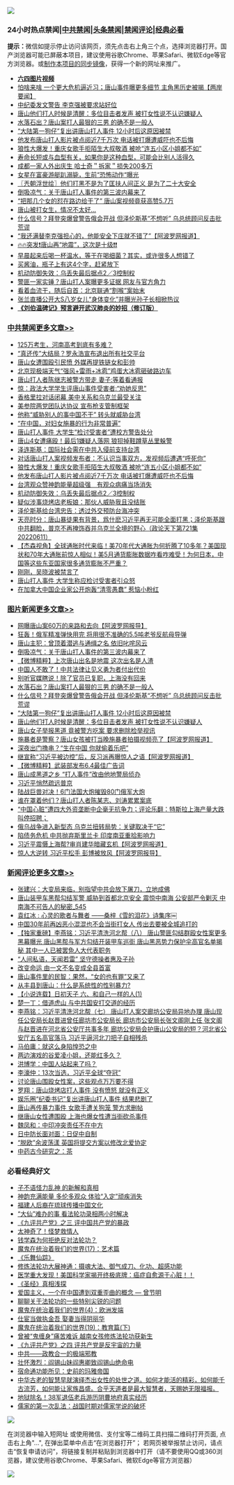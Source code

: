 ![](https://raw.githubusercontent.com/jsvpn/jsproxy/dev/64photo/fqnews-qr.jpg)

<div id="tt">
<h3>24小时热点禁闻|<a href="#%E4%B8%AD%E5%85%B1%E7%A6%81%E9%97%BB%E6%9B%B4%E5%A4%9A%E6%96%87%E7%AB%A0">中共禁闻</a>|<a href="#%E5%9B%BE%E7%89%87%E6%96%B0%E9%97%BB%E6%9B%B4%E5%A4%9A%E6%96%87%E7%AB%A0">头条禁闻</a>|<a href="#%E6%96%B0%E9%97%BB%E8%AF%84%E8%AE%BA%E6%9B%B4%E5%A4%9A%E6%96%87%E7%AB%A0">禁闻评论|<a href="#%E5%BF%85%E7%9C%8B%E7%BB%8F%E5%85%B8%E5%A5%BD%E6%96%87">经典必看</a></h3>
<div><b>提示：</b>微信如提示停止访问该网页，须先点击右上角三个点，选择浏览器打开。国产浏览器可能已屏蔽本项目，建议使用谷歌Chrome、苹果Safari、微软Edge等官方浏览器。或<a href="%E5%88%B6%E4%BD%9Cgit%E7%A6%81%E9%97%BB%E9%95%9C%E5%83%8F.md">制作本项目的同步镜像</a>，获得一个新的网址来推广。</div>
<ul>
<li><b><a href="http://d2.v2rss.gq/64.mp4" target="_blank">六四图片视频</a></b></li>
<li><a href="/bannedvideo/20220612/1744803.md">怕啥来啥 一个更大危机逼近习；唐山事件曝更多细节 主角黑历史被揭【两岸要闻】</a></li>
<li><a href="/ssgc/20220612/1744831.md">中纪委发文警告 李克强被要求站好位</a></li>
<li><a href="/topimagenews/20220612/1744764.md">唐山他们打人时候是清醒：多位目击者发声 被打女性说不认识嫌疑人</a></li>
<li><a href="/topimagenews/20220613/1744922.md">水落石出？唐山案打人最狠的三男 的确不是一般人</a></li>
<li><a href="/topimagenews/20220612/1744850.md">“大陆第一狗仔”复出讲唐山打人事件 12小时后这原因被禁</a></li>
<li><a href="/cbnews/20220612/1744821.md">他发布唐山打人影片被点阅近7千万次 电话被打爆遭威吓也不后悔</a></li>
<li><a href="/cbnews/20220612/1744822.md">狼性大爆发！重庆女歌手拒陌生大叔敬酒 被呛“连五小区小姐都不如”</a></li>
<li><a href="/health/20220612/1744774.md">寿命长短或与血型有关，如果你是这种血型，可能会比别人活得久</a></li>
<li><a href="/lifebaike/20220612/1744794.md">成都一家人外出庆生 哈士奇＂拆家＂损失200多万</a></li>
<li><a href="/cnnews/20220613/1744920.md">女星在富豪游艇趴溺毙，生前“恐怖动作“曝光</a></li>
<li><a href="/ssgc/20220613/1744900.md">〖兲朝浮世绘〗他们打黑不是为了匡扶人间正义 是为了二十大安全</a></li>
<li><a href="/topimagenews/20220613/1745003.md">倒吸凉气：关于唐山打人事件的第三波内幕来了</a></li>
<li><a href="/cnnews/20220613/1744915.md">“把那几个女的怼在路边给干了” 唐山案视频竟获高赞5.7万</a></li>
<li><a href="/cnnews/20220613/1744925.md">唐山被打女生，情况不太好…</a></li>
<li><a href="/topimagenews/20220613/1744884.md">什么信号？拜登突爆曾警告俄会开战 但泽伦斯基“不想听” 乌总统顾问反击批荒谬</a></li>
<li><a href="/cnnews/20220612/1744839.md">“我还满替李克强担心的，他能安全下庄就不错了”【阿波罗网报道】</a></li>
<li><a href="/bannedvideo/20220613/1744938.md">🔥🔥突发❗唐山再“地震”，这次是十级❗❗</a></li>
<li><a href="/health/20220612/1744775.md">早晨起来后喝一杯温水，等于在喝细菌？其实，或许很多人想错了</a></li>
<li><a href="/lifebaike/20220612/1744776.md">买酱油，瓶子上有这4个字，赶紧放下</a></li>
<li><a href="/cbnews/20220612/1744785.md">机动防御失效：乌丢失最后据点2／3控制权</a></li>
<li><a href="/comments/20220612/1744853.md">警匪一家实锤？唐山打人案曝更多证据 网友与官方角力</a></li>
<li><a href="/cnnews/20220613/1744973.md">看着血流干，随后自首：北京联通“割喉”案始末</a></li>
<li><a href="/yule/20220613/1744893.md">张兰直播公开大S八岁女儿“身体变化”并曝光孙子长相掀热议</a></li>
<li><b><a href="/comments/20200207/1272816.md" target="_blank">《刘伯温碑记》预言避开武汉肺炎的妙招（修订版）</a></b></li>
</ul>
</div>

<div class="catlist">
<h3><a href="/cbnews/" target="_blank">中共禁闻</a><span><a href="/cbnews/" target="_blank" rel="nofollow">更多文章>></a></span></h3>
<ul>
<li><a href="/cbnews/20220613/1745050.md" target="_blank">125万考生，河南高考到底有多难？</a></li>
<li><a href="/cbnews/20220613/1745039.md" target="_blank">“真还传”大结局？罗永浩宣布退出所有社交平台</a></li>
<li><a href="/cbnews/20220613/1745029.md" target="_blank">唐山女遭围殴引民愤 外媒再提铁链女和彭帅</a></li>
<li><a href="/cbnews/20220613/1745023.md" target="_blank">北京现极端天气“强风+雷雨+冰雹”鸡蛋大冰雹砸破路边车</a></li>
<li><a href="/cbnews/20220613/1745018.md" target="_blank">唐山打人者陈继志被警方带走 妻子:等着看通报</a></li>
<li><a href="/cbnews/20220613/1744987.md" target="_blank">惊：政法大学学生评唐山事件受害者:“劝她反思”</a></li>
<li><a href="/cbnews/20220613/1744981.md" target="_blank">香格里拉对话闭幕 美中关系和乌克兰最受关注</a></li>
<li><a href="/cbnews/20220613/1744939.md" target="_blank">美参院两党团队达协议 宣布枪支管制框架</a></li>
<li><a href="/cbnews/20220613/1744905.md" target="_blank">他称“威胁别人的事中国不干” 转头就威胁台湾</a></li>
<li><a href="/cbnews/20220613/1744904.md" target="_blank">“在中国，对妇女施暴的行为非常普遍”</a></li>
<li><a href="/cbnews/20220612/1744856.md" target="_blank">唐山打人事件 大学生“检讨受害者”遭校方警告处分</a></li>
<li><a href="/cbnews/20220612/1744855.md" target="_blank">唐山4女遭痛殴！最后1嫌疑人落网 狼狈掉鞋蹲草丛里躲警</a></li>
<li><a href="/cbnews/20220612/1744849.md" target="_blank">泽连斯基：国际社会需在中共入侵前支持台湾</a></li>
<li><a href="/cbnews/20220612/1744844.md" target="_blank">对话唐山打人案视频发布者：不认识当事双方，发视频后遭遇“呼死你”</a></li>
<li><a href="/cbnews/20220612/1744822.md" target="_blank">狼性大爆发！重庆女歌手拒陌生大叔敬酒 被呛“连五小区小姐都不如”</a></li>
<li><a href="/cbnews/20220612/1744821.md" target="_blank">他发布唐山打人影片被点阅近7千万次 电话被打爆遭威吓也不后悔</a></li>
<li><a href="/comments/20220612/1744799.md" target="_blank">台湾观众赞神韵能量超级强　有观众病痛当场消失</a></li>
<li><a href="/cbnews/20220612/1744785.md" target="_blank">机动防御失效：乌丢失最后据点2／3控制权</a></li>
<li><a href="/cbnews/20220612/1744755.md" target="_blank">疑似涉事烧烤店老板娘：那伙人威胁我且没结账</a></li>
<li><a href="/cbnews/20220612/1744724.md" target="_blank">泽伦斯基给台湾忠告：透过外交预防台海冲突</a></li>
<li><a href="/cbnews/20220612/1744695.md" target="_blank">天亮时分：唐山暴徒果有背景，爲什麽习近平再无可能全面打黑；泽伦斯基跟中共翻脸，普京不再掩饰吞并乌克兰全境的野心（政论天下第721集 20220611）</a></li>
<li><a href="/comments/20220612/1744692.md" target="_blank">【杰森视角】全球通胀时代来临！美70年代大通胀为何折腾了10多年？美国现状和70年大通胀前惊人相似！美5月通货膨胀数据咋看咋难受！为何日本，中国等这些东亚国家很多通货膨胀不严重？</a></li>
<li><a href="/cbnews/20220612/1744572.md" target="_blank">刚刚，吴晓波被禁言了</a></li>
<li><a href="/cbnews/20220612/1744532.md" target="_blank">唐山打人事件 大学生称应检讨受害者引众怒</a></li>
<li><a href="/cbnews/20220611/1744526.md" target="_blank">在加拿大中国企业家公开炮轰“清零愚蠢” 惹恼小粉红</a></li>

</ul>
</div>
<div class="catlist">
<h3><a href="/topimagenews/" target="_blank">图片新闻</a><span><a href="/topimagenews/" target="_blank" rel="nofollow">更多文章>></a></span></h3>
<ul>
<li><a href="/topimagenews/20220613/1745049.md" target="_blank">网曝唐山案60万的来路和去向【阿波罗网报导】</a></li>
<li><a href="/topimagenews/20220613/1745038.md" target="_blank">狂轰！俄军精准弹快用完 将用很不准确的5.5吨老爷反航母导弹</a></li>
<li><a href="/topimagenews/20220613/1745017.md" target="_blank">唐山主犯：曾顶着潜逃与通缉之名 依旧叱咤风云</a></li>
<li><a href="/topimagenews/20220613/1745003.md" target="_blank">倒吸凉气：关于唐山打人事件的第三波内幕来了</a></li>
<li><a href="/topimagenews/20220613/1745002.md" target="_blank">【微博精粹】上次唐山出名是地震 这次出名是人渣</a></li>
<li><a href="/topimagenews/20220613/1744986.md" target="_blank">中国人不敢了！中共法律让见义勇为者付出代价</a></li>
<li><a href="/topimagenews/20220613/1744934.md" target="_blank">别听官媒瞎说！除了官员已复职，上海没有回来</a></li>
<li><a href="/topimagenews/20220613/1744922.md" target="_blank">水落石出？唐山案打人最狠的三男 的确不是一般人</a></li>
<li><a href="/topimagenews/20220613/1744884.md" target="_blank">什么信号？拜登突爆曾警告俄会开战 但泽伦斯基“不想听” 乌总统顾问反击批荒谬</a></li>
<li><a href="/topimagenews/20220612/1744850.md" target="_blank">“大陆第一狗仔”复出讲唐山打人事件 12小时后这原因被禁</a></li>
<li><a href="/topimagenews/20220612/1744764.md" target="_blank">唐山他们打人时候是清醒：多位目击者发声 被打女性说不认识嫌疑人</a></li>
<li><a href="/topimagenews/20220612/1744746.md" target="_blank">唐山女子举报黑道 竟被警方吃案 要求删除检举视讯</a></li>
<li><a href="/topimagenews/20220612/1744723.md" target="_blank">施暴者是警察？唐山女孩被打当晚施暴者拍摄视频亮了【阿波罗网报道】</a></li>
<li><a href="/topimagenews/20220612/1744711.md" target="_blank">深夜出门撸串？“生在中国 你就偷着乐吧”</a></li>
<li><a href="/topimagenews/20220612/1744698.md" target="_blank">继宣称“习近平被边控”后，反习派再曝惊人之语【阿波罗网报道】</a></li>
<li><a href="/topimagenews/20220612/1744697.md" target="_blank">【微博精粹】武装部发布6.4最佳广告词</a></li>
<li><a href="/topimagenews/20220612/1744696.md" target="_blank">唐山成黑道之乡 “打人事件”改由他地警局侦办</a></li>
<li><a href="/topimagenews/20220612/1744604.md" target="_blank">习近平悄然疏远普京</a></li>
<li><a href="/topimagenews/20220612/1744566.md" target="_blank">陆战巨兽对决！6门法国大炮摧毁80门俄军大炮</a></li>
<li><a href="/topimagenews/20220612/1744565.md" target="_blank">谁在罩着他们？唐山打人者陈某志、刘涛累累案底</a></li>
<li><a href="/topimagenews/20220611/1744498.md" target="_blank">“中国心脏”遭四大外资垄断中企毫无抗争力；评论乐翻：特斯拉上海产量大跌叫停招聘；</a></li>
<li><a href="/topimagenews/20220611/1744470.md" target="_blank">俄乌战争进入新型态 乌克兰扭转局势：关键取决于“它”</a></li>
<li><a href="/topimagenews/20220611/1744430.md" target="_blank">陷债务危机 中共抛弃斯里兰卡 印度南亚重拾影响力</a></li>
<li><a href="/topimagenews/20220611/1744417.md" target="_blank">习近平震慑上海帮?审肖建华暗藏玄机【阿波罗网报道】</a></li>
<li><a href="/topimagenews/20220611/1744411.md" target="_blank">惊人大逆转 习近平松手 彭博被放风【阿波罗网报导】</a></li>

</ul>
</div>
<div class="catlist">
<h3><a href="/comments/" target="_blank">新闻评论</a><span><a href="/comments/" target="_blank" rel="nofollow">更多文章>></a></span></h3>
<ul>
<li><a href="/comments/20220613/1745034.md" target="_blank">张建兴：大变局来临，别指望中共会放下屠刀，立地成佛</a></li>
<li><a href="/comments/20220613/1745028.md" target="_blank">唐山装甲车黑帮勾结军警 威胁到首都北京安全 震惊中南海 公安部严令剿灭 中南海不可告人的秘密_545</a></li>
<li><a href="/comments/20220613/1745026.md" target="_blank">袁红冰 : 心灵的歌者与舞者 ——桑梓《雪的泪花》诗集序￼</a></li>
<li><a href="/comments/20220613/1745024.md" target="_blank">中国30年前再凶恶小混混也不会当街打女人 传出去要被全城追打的</a></li>
<li><a href="/comments/20220613/1745019.md" target="_blank">【独家重磅】李燕铭：习近平清洗河北帮（八） 唐山警匪勾结群殴女性案更多黑幕曝光 唐山黑帮与军方勾结开装甲车巡街 唐山黑恶势力保护伞高官名单揭秘 其中一人已被罢免人大代表职务</a></li>
<li><a href="/comments/20220613/1745016.md" target="_blank">“人间私语，天闻若雷” 坚守德操者惠及子孙</a></li>
<li><a href="/comments/20220613/1745015.md" target="_blank">改变命运 由一文不名变成全县首富</a></li>
<li><a href="/comments/20220613/1745006.md" target="_blank">唐山事件里的民智：果然，“女的也有罪”又来了</a></li>
<li><a href="/comments/20220613/1745005.md" target="_blank">从丰县到唐山：什么是系统性的性别暴力?</a></li>
<li><a href="/comments/20220613/1744999.md" target="_blank">【小说连载】日初天子 六、和自己一样的人(1)</a></li>
<li><a href="/comments/20220613/1744995.md" target="_blank">楚一丁：借道虎山 与中共国安打交道的经历</a></li>
<li><a href="/comments/20220613/1744983.md" target="_blank">李燕铭：习近平清洗河北帮（七） 唐山打人案交廊坊公安局异地办理 唐山现任公安局长赵晋进曾任廊坊市公安局长 廊坊市公安局长张文阁刚上任 张文阁与赵晋进在河北省公安厅共事多年 廊坊公安局会护唐山公安局的短？河北省公安厅五名高官落马 习近平逼河北刀把子自相残杀</a></li>
<li><a href="/comments/20220613/1744971.md" target="_blank">马伯庸：就这么身陷惶恐之中</a></li>
<li><a href="/comments/20220613/1744948.md" target="_blank">两边演戏的谷爱凌小姐，还能红多久？</a></li>
<li><a href="/comments/20220613/1744947.md" target="_blank">洪博学：中国人站起来了吗？</a></li>
<li><a href="/comments/20220613/1744946.md" target="_blank">李濠仲：13次当选，习近平全球“夺冠”</a></li>
<li><a href="/comments/20220613/1744945.md" target="_blank">讨论唐山围殴女性案，这些观点万万要不得</a></li>
<li><a href="/comments/20220613/1744944.md" target="_blank">罗翔：唐山烧烤店打人事件 没有愤怒 就没有正义</a></li>
<li><a href="/comments/20220613/1744937.md" target="_blank">娱乐圈“纪委书记”复出讲唐山打人事件 结果悲剧了</a></li>
<li><a href="/comments/20220613/1744936.md" target="_blank">唐山再传暴力事件 女歌手遭关狗笼 警方求删帖</a></li>
<li><a href="/comments/20220613/1744903.md" target="_blank">继唐山女性遭围殴 上海也爆女性遭当街砍杀事件</a></li>
<li><a href="/comments/20220613/1744902.md" target="_blank">魏凤和：中印冲突责任不在中方</a></li>
<li><a href="/comments/20220613/1744901.md" target="_blank">日中防长面对面：日促中自制</a></li>
<li><a href="/comments/20220613/1744899.md" target="_blank">“脱欧”余波荡漾 英国将提交方案以修改北爱协定</a></li>
<li><a href="/comments/20220613/1744886.md" target="_blank">中药古今研究之：茶</a></li>

</ul>
</div>

<div class="catlist">
<h3>必看经典好文</h3>
<ul>
<li><a href="/comments/20190427/1119935.md" target="_blank">子不语怪力乱神 的新解和真相</a></li>
<li><a href="/comments/20220408/1716562.md" target="_blank">神韵充满能量 多伦多观众 体验“入定”顽疾消失</a></li>
<li><a href="/bannedvideo/20220509/1730156.md" target="_blank">福建人后裔在琉球传播中国文化</a></li>
<li><a href="/cbnews/20210428/1535533.md" target="_blank">“大仙”难办的事  看法轮功录相两小时解决</a></li>
<li><a href="/bookonline/20131116/201054.md" target="_blank">《九评共产党》之三 评中国共产党的暴政</a></li>
<li><a href="/ccpdope/20200907/1392129.md" target="_blank">太神奇了！怪梦救情人</a></li>
<li><a href="/comments/20210123/1473430.md" target="_blank">钱学森为何拒绝反对法轮功？</a></li>
<li><a href="/topimagenews/20180620/960677.md" target="_blank">魔鬼在统治着我们的世界(17)：艺术篇</a></li>
<li><a href="/comments/20200527/783191.md" target="_blank">《乐舞仙踪》</a></li>
<li><a href="/comments/20191203/1234383.md" target="_blank">修炼法轮功大展神通：摄魂大法、御气成刀、化功、超感功能</a></li>
<li><a href="/comments/20201115/1431139.md" target="_blank">医学重大发现！美国科学家揭开终极底牌：癌症自愈源于心脏！！</a></li>
<li><a href="/tculture/20201113/1430493.md" target="_blank">《圣经》真相浅探</a></li>
<li><a href="/comments/20210802/1598599.md" target="_blank">爱国主义，一个在中国遭到双重歪曲的概念 — 曾节明</a></li>
<li><a href="/comments/20190417/1114875.md" target="_blank">聊聊关于法轮功的一些特别尖锐的问题</a></li>
<li><a href="/topimagenews/20180522/946266.md" target="_blank">魔鬼在统治着我们的世界(4)：欧洲发端</a></li>
<li><a href="/lifebaike/20161111/612348.md" target="_blank">仕宦当做执金吾 娶妻当得阴丽华</a></li>
<li><a href="/comments/20180716/972458.md" target="_blank">魔鬼在统治着我们的世界(19)：教育篇(下)</a></li>
<li><a href="/comments/20211125/1657403.md" target="_blank">曾被“鬼缠身”痛苦难诉 越南女孩修炼法轮功获新生</a></li>
<li><a href="/bookonline/20131116/201053.md" target="_blank">《九评共产党》之四 评共产党是反宇宙的力量</a></li>
<li><a href="/comments/20220331/1712636.md" target="_blank">中共——政教合一的极端邪教</a></li>
<li><a href="/cbnews/20200727/1366904.md" target="_blank">壮怀激烈：阎锡山妹阎惠卿致阎锡山绝命电</a></li>
<li><a href="/cbnews/20180711/970353.md" target="_blank">宿命通功能所见：史前的玛雅帝国</a></li>
<li><a href="/comments/20210420/1529876.md" target="_blank">中华古老的智慧早就演绎杰出女性的处世之道。如何才能活的精彩，如何能千古流芳，如何能让家族昌盛。合乎天道者是最大智慧者，天赐她无限福报。</a></li>
<li><a href="/cbnews/20200531/1337381.md" target="_blank">地狱除名！38军退伍老兵游历阴曹地府真实经历</a></li>
<li><a href="/comments/20191110/1037275.md" target="_blank">儒家的第一次乱法：战国时期对儒家学说的破坏</a></li>

</ul>
</div>

![](https://raw.githubusercontent.com/jsvpn/jsproxy/dev/64photo/fqnews-qr.jpg)

在浏览器中输入短网址 或使用微信、支付宝等二维码工具扫描二维码打开页面, 点击右上角"...", 在弹出菜单中点击“在浏览器打开”； 若网页被举报禁止访问，请点击“恢复申请访问”，将链接复制并粘贴到浏览器中打开（请不要使用QQ或360浏览器，建议使用谷歌Chrome、苹果Safari、微软Edge等官方浏览器）

![](https://raw.githubusercontent.com/jsvpn/jsproxy/dev/64photo/wx.jpg)